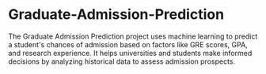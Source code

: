 # Graduate-Admission-Prediction
The Graduate Admission Prediction project uses machine learning to predict a student's chances of admission based on factors like GRE scores, GPA, and research experience. It helps universities and students make informed decisions by analyzing historical data to assess admission prospects.
